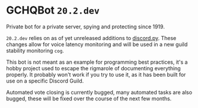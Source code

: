 # GCHQBot `20.2.dev`
Private bot for a private server, spying and protecting since 1919.

`20.2.dev` relies on as of yet unreleased additions to 
[discord.py](https://github.com/Rapptz/discord.py/).
These changes allow for voice latency monitoring and will be used
in a new guild stability monitoring `cog`.

This bot is not meant as an example for programming best practices, it's a
hobby project used to escape the rigmarole of documenting everything properly.
It probably won't work if you try to use it, as it has been built for use on a
specific Discord Guild.

Automated vote closing is currently bugged, many automated tasks are also
bugged, these will be fixed over the course of the next few months.

